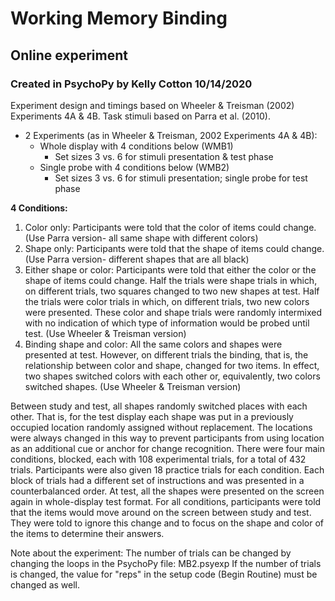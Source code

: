 # Working Memory Binding 
## Online experiment
### Created in PsychoPy by Kelly Cotton 10/14/2020

Experiment design and timings based on Wheeler & Treisman (2002) Experiments 4A & 4B.
Task stimuli based on Parra et al. (2010).

* 2 Experiments (as in Wheeler & Treisman, 2002 Experiments 4A & 4B):
	* Whole display with 4 conditions below (WMB1)
		* Set sizes 3 vs. 6 for stimuli presentation & test phase
	* Single probe with 4 conditions below (WMB2)
		* Set sizes 3 vs. 6 for stimuli presentation; single probe for test phase

**4 Conditions:**
1. Color only: Participants were told that the color of items could change. (Use Parra version- all same shape with different colors)
2. Shape only: Participants were told that the shape of items could change. (Use Parra version- different shapes that are all black)
3. Either shape or color: Participants were told that either the color or the shape of items could change. Half the trials were shape trials in which, on different trials, two squares changed to two new shapes at test. Half the trials were color trials in which, on different trials, two new colors were presented. These color and shape trials were randomly intermixed with no indication of which type of information would be probed until test. (Use Wheeler & Treisman version)
4. Binding shape and color: All the same colors and shapes were presented at test. However, on different trials the binding, that is, the relationship between color and shape, changed for two items. In effect, two shapes switched colors with each other or, equivalently, two colors switched shapes. (Use Wheeler & Treisman version)


Between study and test, all shapes randomly switched places with each other. That is, for the test display each shape was put in a previously occupied location randomly assigned without replacement. The locations were always changed in this way to prevent participants from using location as an additional cue or anchor for change recognition. There were four main conditions, blocked, each with 108 experimental trials, for a total of 432 trials. Participants were also given 18 practice trials for each condition. Each block of trials had a different set of instructions and was presented in a counterbalanced order. At test, all the shapes were presented on the screen again in whole-display test format. For all conditions, participants were told that the items would move around on the screen between study and test. They were told to ignore this change and to focus on the shape and color of the items to determine their answers.




Note about the experiment: 
The number of trials can be changed by changing the loops in the PsychoPy file: MB2.psyexp
If the number of trials is changed, the value for "reps" in the setup code (Begin Routine) must be changed as well.

